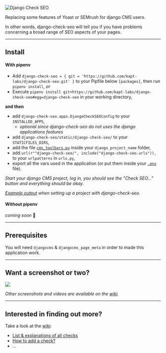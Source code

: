 ![Django Check SEO](https://user-images.githubusercontent.com/45763865/69130297-8def1800-0ab0-11ea-8e3f-973e0f97a080.png)

Replacing some features of Yoast or SEMrush for django CMS users.

In other words, django-check-seo will tell you if you have problems concerning a broad range of SEO aspects of your pages.

----

## Install

#### With pipenv

 * Add `django-check-seo = { git = 'https://github.com/kapt-labs/django-check-seo.git' }` to your Pipfile below `[packages]`, then run `pipenv install`,
 *or*
 * Execute `pipenv install git+https://github.com/kapt-labs/django-check-seo#egg=django-check-seo` in your working directory,

**and then**

 * add `django-check-seo.apps.DjangoCheckSEOConfig` to your `INSTALLED_APPS`,
   * *optional since django-check-seo do not uses the django applications features*
 * add `django-check-seo/static/django-check-seo/` to your `STATICFILES_DIRS`,
 * add the file [`cms_toolbars.py`](https://github.com/kapt-labs/django-check-seo/wiki/Toolbar-shortcut#cms_toolbarspy) inside your `django_project_name` folder,
 * add `url(r"^django-check-seo/", include("django-check-seo.urls")),` to your `urlpatterns` in `urls.py`,
 * export all the vars used in the application (or put them inside your [`.env`](https://gist.github.com/corentinbettiol/f1e4b6630b7ae9afe2f9023b2185f3db#file-env) file).

*Start your django CMS project, log in, you should see the "Check SEO..." button and everything should be okay.*

*[Example output](https://gist.github.com/corentinbettiol/f1e4b6630b7ae9afe2f9023b2185f3db) when setting up a project with django-check-seo.*

#### Without pipenv

*coming soon* 📝

----

## Prerequisites

You will need `djangocms` & `djangocms_page_meta` in order to made this application work.

----

## Want a screenshot or two?

![](https://i.imgur.com/ibjcb5U.png)

*Other screenshots and videos are available on the [wiki](https://github.com/kapt-labs/django-check-seo/wiki/Medias).*

----

## Interested in finding out more?

Take a look at the [wiki](https://github.com/kapt-labs/django-check-seo/wiki/):

 * [List & explanations of all checks](https://github.com/kapt-labs/django-check-seo/wiki/Description-of-the-checks)
 * [How to add a check?](https://github.com/kapt-labs/django-check-seo/wiki/How-to-add-a-check%3F)
 * ...
